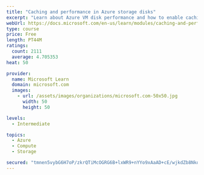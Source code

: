 ```yaml
---
title: "Caching and performance in Azure storage disks"
excerpt: "Learn about Azure VM disk performance and how to enable caching to help optimize read and write access to storage."
webUrl: https://docs.microsoft.com/en-us/learn/modules/caching-and-performance-azure-storage-and-disks/
type: course
price: Free
length: PT44M
ratings:
  count: 2111
  average: 4.705353
heat: 50

provider:
  name: Microsoft Learn
  domain: microsoft.com
  images:
    - url: /assets/images/organizations/microsoft.com-50x50.jpg
      width: 50
      height: 50

levels:
  - Intermediate

topics:
  - Azure
  - Compute
  - Storage

secured: "tmnen5vybG6H7oP/zkrQTiMcOGRG6B+lxWR9+nYYo9xAaAD+cE/wjkdZb8NkqLDiLO55H2WdJaKvKaGhqXh5sCifh2EWEwLm0NurO7caSD64/pU17bVhqvfCIzMYouFZlezAbOVakTAhN/DX6CTNU+FIQJjq53AGvuzbb1As9ARwB/mKfKJuKEIR2jkQRHb71PQ5oLkuLWNDoK9HVAjUqMTW4UduvpF3KsQIPqWSYXggCoywpUVGPKhcB0wXO4enh7RtZYCg7TClh/6PUD8D94Hy0w0khDyEGW3GyWF7jQvbwbVNwXWvPCWy8auuMajIabFo4SjcsxTRJdVP1VzcYYEgG7Em6M3X5a559sHHRD26Cbkzb89DFCrKf177fB/2s1GpSP46EIOLHXjyPYziKDnyIfeMqzA/kkRKEsU2+co=;9U6IXcfVywcn+WLpO/fxCQ=="
---
```


